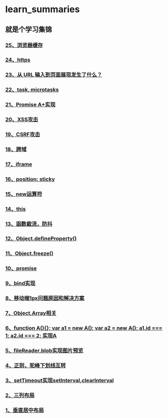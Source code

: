 # learn_summaries

## 就是个学习集锦


### [25、浏览器缓存](https://github.com/zhangyanan0525/learn_summaries/issues/25)
### [24、https](https://github.com/zhangyanan0525/learn_summaries/issues/24)
### [23、从 URL 输入到页面展现发生了什么？](https://github.com/zhangyanan0525/learn_summaries/issues/23)
### [22、task, microtasks](https://github.com/zhangyanan0525/learn_summaries/issues/22)
### [21、Promise A+实现](https://github.com/zhangyanan0525/learn_summaries/issues/21)
### [20、XSS攻击](https://github.com/zhangyanan0525/learn_summaries/issues/20)
### [19、CSRF攻击](https://github.com/zhangyanan0525/learn_summaries/issues/19)
### [18、跨域](https://github.com/zhangyanan0525/learn_summaries/issues/18)
### [17、iframe](https://github.com/zhangyanan0525/learn_summaries/issues/17)
### [16、position: sticky](https://github.com/zhangyanan0525/learn_summaries/issues/16)
### [15、new运算符](https://github.com/zhangyanan0525/learn_summaries/issues/15)
### [14、this](https://github.com/zhangyanan0525/learn_summaries/issues/14)
### [13、函数截流，防抖](https://github.com/zhangyanan0525/learn_summaries/issues/13)
### [12、Object.defineProperty()](https://github.com/zhangyanan0525/learn_summaries/issues/12)
### [11、Object.freeze()](https://github.com/zhangyanan0525/learn_summaries/issues/11)
### [10、promise](https://github.com/zhangyanan0525/learn_summaries/issues/10)
### [9、bind实现](https://github.com/zhangyanan0525/learn_summaries/issues/9)
### [8、移动端1px问题原因和解决方案](https://github.com/zhangyanan0525/learn_summaries/issues/8)
### [7、Object,Array相关](https://github.com/zhangyanan0525/learn_summaries/issues/7)
### [6、function A(){}; var a1 = new A(); var a2 = new A(); a1.id === 1; a2.id === 2; 实现A](https://github.com/zhangyanan0525/learn_summaries/issues/6)
### [5、fileReader,blob实现图片预览](https://github.com/zhangyanan0525/learn_summaries/issues/5)
### [4、正则，驼峰下划线互转](https://github.com/zhangyanan0525/learn_summaries/issues/4)
### [3、setTimeout实现setInterval,clearInterval](https://github.com/zhangyanan0525/learn_summaries/issues/3)
### [2、三列布局](https://github.com/zhangyanan0525/learn_summaries/issues/2)
### [1、垂直居中布局](https://github.com/zhangyanan0525/learn_summaries/issues/1)
